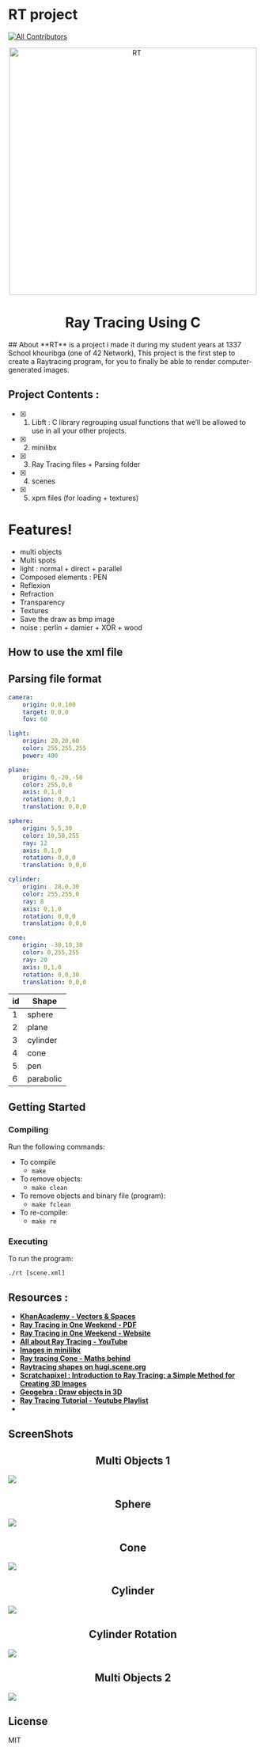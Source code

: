 # RT project


[![All Contributors](https://img.shields.io/badge/all_contributors-4-blue.svg?style=flat-square)](#contributors-)


<p align="center">
  <a href="https://en.wikipedia.org/wiki/Ray_tracing_(graphics)">
    <img alt="RT" src="https://www.numerama.com/content/uploads/2018/08/ballsrender.jpg" width="500" />
  </a>
</p>
<h1 align="center">
  Ray Tracing Using C
</h1>
## About
**RT** is a project i made it during my student years at 1337 School khouribga (one of 42 Network), This project is the first step to create a Raytracing program, for you to finally be able to render computer-generated images.

## Project Contents :

- [x] 01. Libft : C library regrouping usual functions that we’ll be allowed to use in all your other projects.
- [x] 02. minilibx
- [x] 03. Ray Tracing files + Parsing folder
- [x] 04. scenes
- [x] 05. xpm files (for loading + textures)

# Features!

  - multi objects 
  - Multi spots
  - light : normal + direct + parallel
  - Composed elements : PEN
  - Reflexion 
  - Refraction
  - Transparency
  - Textures
  - Save the draw as bmp image
  - noise : perlin + damier + XOR + wood

## How to use the xml file 

## Parsing file format

```yaml
camera:
	origin: 0,0,100
	target: 0,0,0
	fov: 60

light:
	origin: 20,20,60
	color: 255,255,255
	power: 400

plane:
	origin: 0,-20,-50
	color: 255,0,0
	axis: 0,1,0
	rotation: 0,0,1
	translation: 0,0,0

sphere:
	origin: 5,5,30
	color: 10,50,255
	ray: 12
	axis: 0,1,0
	rotation: 0,0,0
	translation: 0,0,0

cylinder:
	origin:  28,0,30
	color: 255,255,0
	ray: 8
	axis: 0,1,0
	rotation: 0,0,0
	translation: 0,0,0

cone:
	origin: -30,10,30
	color: 0,255,255
	ray: 20
	axis: 0,1,0
	rotation: 0,0,30
	translation: 0,0,0

```


| id | Shape |
| ------ | ------ |
| 1 | sphere |
| 2 | plane |
| 3 | cylinder |
| 4 | cone |
| 5 | pen |
| 6 | parabolic |



## Getting Started

### Compiling

Run the following commands:

* To compile
	- `make`
* To remove objects:
	- `make clean`
* To remove objects and binary file (program):
	- `make fclean`
* To re-compile:
	- `make re`

### Executing

To run the program:

`./rt [scene.xml]`

## Resources :

- **[KhanAcademy - Vectors & Spaces](https://www.khanacademy.org/math/linear-algebra/vectors-and-spaces)**
- **[Ray Tracing in One Weekend - PDF](https://www.realtimerendering.com/raytracing/Ray%20Tracing%20in%20a%20Weekend.pdf)**
- **[Ray Tracing in One Weekend - Website](https://raytracing.github.io/books/RayTracingInOneWeekend.html)**
- **[All about Ray Tracing - YouTube](https://youtu.be/Ahp6LDQnK4Y)**
- **[Images in minilibx](https://github.com/keuhdall/images_example)**
- **[Ray tracing Cone - Maths behind](http://www.illusioncatalyst.com/notes_files/mathematics/line_cone_intersection.php)**
- **[Raytracing shapes on hugi.scene.org](http://hugi.scene.org/online/hugi24/coding%20graphics%20chris%20dragan%20raytracing%20shapes.htm)**
- **[Scratchapixel : Introduction to Ray Tracing: a Simple Method for Creating 3D Images](https://www.scratchapixel.com/lessons/3d-basic-rendering/introduction-to-ray-tracing)**
- **[Geogebra : Draw objects in 3D](https://www.geogebra.org/3d?lang=en)**
- **[Ray Tracing Tutorial - Youtube Playlist](https://www.youtube.com/playlist?list=PLAqGIYgEAxrUO6ODA0pnLkM2UOijerFPv)**
- 
## ScreenShots

<h2 align="center">Multi Objects 1</h2>
<img align="center" src="./screenshots/multi_objects_1.png">
<h2 align="center">Sphere</h2>
<img align="center" src="./screenshots/sphere.png">
<h2 align="center">Cone</h2>
<img align="center" src="./screenshots/cone.png">
<h2 align="center">Cylinder</h2>
<img align="center" src="./screenshots/cylinder.png">
<h2 align="center">Cylinder Rotation</h2>
<img align="center" src="./screenshots/cylinder_rotation.png">
<h2 align="center">Multi Objects 2</h2>
<img align="center" src="./screenshots/multi_objects_2.png">

License
----

MIT



